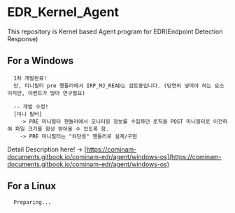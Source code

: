 # EDR_Kernel_Agent
This repository is Kernel based Agent program for EDR(Endpoint Detection Response)

## For a Windows
```
  1차 개발완료!
  단, 미니필터 pre 핸들러에서 IRP_MJ_READ는 검토중입니다. (당연히 넣어야 하는 요소이지만, 이벤트가 많아 연구필요)

  -- 개발 수정!
  [미니 필터]
    -> PRE 미니필터 핸들러에서 모니터링 정보를 수집하던 로직을 POST 미니필터로 이전하여 파일 크기를 항상 얻어올 수 있도록 함.
    -> PRE 미니필터는 "차단용" 핸들러로 설계/구현
```
Detail Description here! -> [https://cominam-documents.gitbook.io/cominam-edr/agent/windows-os](https://cominam-documents.gitbook.io/cominam-edr/agent/windows-os)
<br>

## For a Linux

```
  Preparing...
```

<br>
